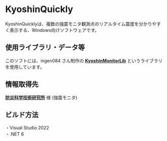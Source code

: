 # KyoshinQuickly
KyoshinQuicklyは、複数の強震モニタ観測点のリアルタイム震度を分かりやすく表示する、Windows向けソフトウェアです。
## 使用ライブラリ・データ等
このソフトには、ingen084 さん制作の **[KyoshinMonitorLib](https://github.com/ingen084/KyoshinMonitorLib)** というライブラリを使用しています。
## 情報取得先
**[防災科学技術研究所](https://www.bosai.go.jp/)** 様 (強震モニタ)
## ビルド方法
・Visual Studio 2022
<br>
・.NET 6
